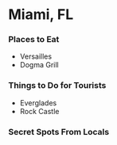 # Miami, FL

### Places to Eat
- Versailles
- Dogma Grill

### Things to Do for Tourists
- Everglades
- Rock Castle

### Secret Spots From Locals
